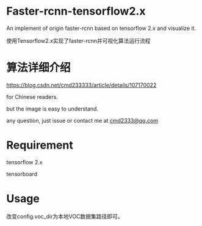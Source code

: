 # Faster-rcnn-tensorflow2.x
An implement of origin faster-rcnn based on tensorflow 2.x and visualize it.

使用Tensorflow2.x实现了faster-rcnn并可视化算法运行流程

# 算法详细介绍
https://blog.csdn.net/cmd233333/article/details/107170022

for Chinese readers.

but the image is easy to understand.

any question, just issue or contact me at cmd2333@qq.com

# Requirement
tensorflow 2.x

tensorboard

# Usage
改变config.voc_dir为本地VOC数据集路径即可。
